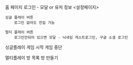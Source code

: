 홈 페이지
    로그인 - 모달 or 유저 정보 <설정페이지>

    싱글 플레이 버튼
        로그인 없어도 진입 가능

    멀티 플레이 버튼
        로그인안되어 있으면 모달 - 닉네임 게스트로그인, 구글 소셜 로그인

싱글플레이 
    게임 시작
    게임 중단

멀티플레이 방 목록
    방 만들기
    